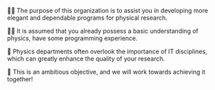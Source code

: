 🙋‍♀️ The purpose of this organization is to assist you in developing more elegant and dependable programs for physical research.

👩‍💻 It is assumed that you already possess a basic understanding of physics, have some programming experience.

🧙 Physics departments often overlook the importance of IT disciplines, which can greatly enhance the quality of your research.

🌈 This is an ambitious objective, and we will work towards achieving it together!

